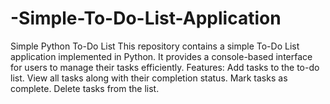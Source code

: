 # -Simple-To-Do-List-Application
Simple Python To-Do List  This repository contains a simple To-Do List application implemented in Python. It provides a console-based interface for users to manage their tasks efficiently.  Features:  Add tasks to the to-do list. View all tasks along with their completion status. Mark tasks as complete. Delete tasks from the list.
